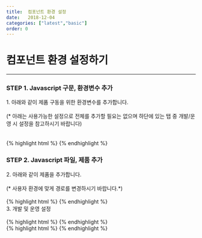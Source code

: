 ```yaml
---
title:  컴포넌트 환경 설정
date:   2018-12-04
categories: ["latest","basic"]
order: 0
---
```


컴포넌트 환경 설정하기
===

---

### STEP 1. Javascript 구문, 환경변수 추가
<div>1. 아래와 같이 제품 구동을 위한 환경변수를 추가합니다.</div>
<br>
<div>(* 아래는 사용가능한 설정으로 전체를 추가할 필요는 없으며 하단에 있는 탭 중 개발/운영 시 설정을 참고하시기 바랍니다)</div>
<br>
<br>
{% highlight html %}
<script>
    // SBUxConfig 명은 고정입니다.
    var SBUxConfig = {
        // 라이센스는 영업으로 문의 바랍니다.
        License : "SUE26-XXXX-XXXXX-XXX",
        // 제품 경로
        Path : "/resources/sbux/",

        // ========================================
        // 다국어 설정
        // ----------------------------------------
        // 로케일 설정
        // ----------------------------------------
        Locale : "ko", // { ko | en | ja }
        // ----------------------------------------
        // 페이지내 데이터 형태가 아닌 파일로 설정되어 있는 경우
        // ? 에 지정된 locale 명으로 변경됩니다.
        // ----------------------------------------
        LocaleFile : "<c:url value='/resources/locale/locale_?.js' />", 
        // ========================================

        // ========================================
        // 디자인 설정
        // ----------------------------------------
        // Design 파일에 대한 호출 여부 입니다.
        // ----------------------------------------
        Design : true, 
        // ----------------------------------------
        // 커스텀으로 만든 CSS, 파일위치 기준은 상단 Path 설정입니다.
        // ----------------------------------------
        CustomCSS : "SBUxCustom_Demo.css",
        // ========================================

        // ========================================
        // 개발자 설정
        // ----------------------------------------
        // 개발자를 위한 Debug 활성 모드입니다.
        // ----------------------------------------
        Debug : true,
        // ----------------------------------------
        // 개발자 Tip 으로 나타내는 방법에 대한 설정입니다.
        // ----------------------------------------
        DeveloperTipType : "console", // { console | alert | storage | none }
        // ========================================
        
        // ========================================
        // 성능 관련 설정
        // ----------------------------------------
        // 선언한 Class 가 있는 컴포넌트를 로드합니다.
        // ----------------------------------------
        LoadIncludeClass : 'lazyLoadClass',  
        // ----------------------------------------
        // 선언한 Class 를 제외한 컴포넌트를 로드합니다.
        // ----------------------------------------
        LoadExcludeClass : 'notLoadClass', 
        // ========================================

        // ========================================
        // 사용자 변수 설정
        // ----------------------------------------
        // 받아들이는 custom 속성에 대해 정의합니다.
        // ----------------------------------------
        CustomAttrs : ['custom-attr1','custom-attr2'],
        // ========================================

        // ========================================
        // SBGrid 설정
        // ----------------------------------------
        SBGrid : {
            Theme : 'default',
            Version2_5 : true
        },
        // ========================================

        // ========================================
        // SBChart 설정
        // ----------------------------------------
        SBChart : {
            Version2_0 : true
        }
        // ========================================
    };
</script>
{% endhighlight %}

### STEP 2. Javascript 파일, 제품 추가
<div>2. 아래와 같이 제품을 추가합니다.</div>
<br>
<div>(* 사용자 환경에 맞게 경로를 변경하시기 바랍니다.*)</div>
<br>
{% highlight html %}
<script src="/resources/sbux/SBUx.js"></script>
{% endhighlight %}

<div>3. 개발 및 운영 설정</div>
<br>
<sbux-tabs id="explainTab" name="explainTab" uitype="normal" title-target-id-array="exTab1^exTab2" 
           title-text-array="개발시 설정^운영시 설정">
</sbux-tabs>
<div class="tab-content">
    <div id="exTab1">       
{% highlight html %}
<script>
    var SBUxConfig = {
        Path : "/resources/SBUx/", 
        Debug : true,
        DeveloperTipType : "console", // { console | alert | storage | none }
        SBGrid : {
            Version2_5 : true
        },
        SBChart : {
            Version2_0 : true
        }
    };
</script>
{% endhighlight %}
    </div>
    <div id="exTab2">
{% highlight html %}
<script>
    var SBUxConfig = {
        Path : "/resources/SBUx/",  
        SBGrid : {
            Version2_5 : true
        },
        SBChart : {
            Version2_0 : true
        }
    };
</script>
{% endhighlight %}
    </div>

</div>
